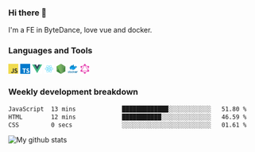 ### Hi there 👋

I'm a FE in ByteDance, love vue and docker.

### Languages and Tools

<code><img height="20" src="https://raw.githubusercontent.com/github/explore/80688e429a7d4ef2fca1e82350fe8e3517d3494d/topics/javascript/javascript.png"></code>
<code><img height="20" src="https://raw.githubusercontent.com/github/explore/80688e429a7d4ef2fca1e82350fe8e3517d3494d/topics/typescript/typescript.png"></code>
<code><img height="20" src="https://raw.githubusercontent.com/github/explore/80688e429a7d4ef2fca1e82350fe8e3517d3494d/topics/vue/vue.png"></code>
<code><img height="20" src="https://raw.githubusercontent.com/github/explore/80688e429a7d4ef2fca1e82350fe8e3517d3494d/topics/react/react.png"></code>
<code><img height="20" src="https://raw.githubusercontent.com/github/explore/80688e429a7d4ef2fca1e82350fe8e3517d3494d/topics/nodejs/nodejs.png"></code>
<code><img height="20" src="https://raw.githubusercontent.com/github/explore/80688e429a7d4ef2fca1e82350fe8e3517d3494d/topics/docker/docker.png"></code>
<code><img height="20" src="https://raw.githubusercontent.com/github/explore/5c058a388828bb5fde0bcafd4bc867b5bb3f26f3/topics/graphql/graphql.png"></code>

### Weekly development breakdown

<!--START_SECTION:waka-->
```text
JavaScript  13 mins             █████████████░░░░░░░░░░░░   51.80 % 
HTML        12 mins             ███████████░░░░░░░░░░░░░░   46.59 % 
CSS         0 secs              ░░░░░░░░░░░░░░░░░░░░░░░░░   01.61 %
```
<!--END_SECTION:waka-->

![My github stats](https://github-readme-stats.vercel.app/api?username=cs-tao&hide=["contribs"])
